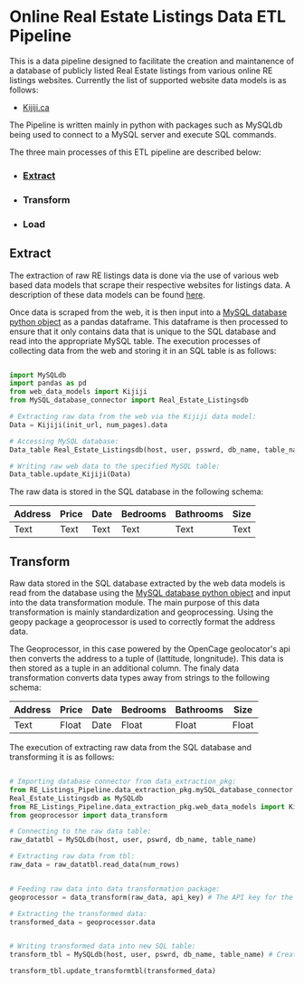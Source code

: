 # Online Real Estate Listings Data ETL Pipeline 
This is a data pipeline designed to facilitate the creation and maintanence of a database of publicly listed Real Estate listings from various online RE listings websites. Currently the list of supported website data models is as follows:

- [Kijiji.ca](https://github.com/MatthewTe/ETL-Data-Models)

The Pipeline is written mainly in python with packages such as MySQLdb being used to connect to a MySQL server and execute SQL commands.

The three main processes of this ETL pipeline are described below:
- ### [Extract](https://github.com/MatthewTe/Public-Real-Estate-Listings-Data-Pipeline/blob/master/README.md#extract-1)
- ### Transform
- ### Load

## Extract
The extraction of raw RE listings data is done via the use of various web based data models that scrape their respective websites for listings data. A description of these data models can be found [here](https://github.com/MatthewTe/ETL-Data-Models). 

Once data is scraped from the web, it is then input into a [MySQL database python object](https://github.com/MatthewTe/Public-Real-Estate-Listings-Data-Pipeline/blob/master/RE_Listings_Pipeline/data_extraction/MySQL_database_connector.py) as a pandas dataframe. This dataframe is then processed to ensure that it only contains data that is unique to the SQL database and read into the appropriate MySQL table. The execution processes of collecting data from the web and storing it in an SQL table is as follows:

```python

import MySQLdb
import pandas as pd
from web_data_models import Kijiji
from MySQL_database_connector import Real_Estate_Listingsdb

# Extracting raw data from the web via the Kijiji data model:
Data = Kijiji(init_url, num_pages).data

# Accessing MySQL database: 
Data_table Real_Estate_Listingsdb(host, user, psswrd, db_name, table_name)

# Writing raw web data to the specified MySQL table:
Data_table.update_Kijiji(Data)
```
The raw data is stored in the SQL database in the following schema:

| Address| Price | Date           | Bedrooms        | Bathrooms      | Size           |
| -------| ----- | -------------- |-----------------|----------------|----------------|
| Text   | Text  |       Text     |      Text       | Text           | Text           |

## Transform
Raw data stored in the SQL database extracted by the web data models is read from the database using the [MySQL database python object](https://github.com/MatthewTe/Public-Real-Estate-Listings-Data-Pipeline/blob/master/RE_Listings_Pipeline/data_extraction/MySQL_database_connector.py) and input into the data transformation module. The main purpose of this data transformation is mainly standardization and geoprocessing. Using the geopy package a geoprocessor is used to correctly format the address data.

The Geoprocessor, in this case powered by the OpenCage geolocator's api then converts the address to a tuple of (lattitude, longnitude). This data is then stored as a tuple in an additional column. The finaly data transformation converts data types away from strings to the following schema:

|Address|Price|Date|Bedrooms|Bathrooms|Size |
|-------|-----|----|--------|---------|-----|
|Text   |Float|Date|Float   |Float    |Float|

The execution of extracting raw data from the SQL database and transforming it is as follows:
```python

# Importing database connector from data_extraction_pkg:
from RE_Listings_Pipeline.data_extraction_pkg.mySQL_database_connector import \
Real_Estate_Listingsdb as MySQLdb
from RE_Listings_Pipeline.data_extraction_pkg.web_data_models import Kijiji
from geoprocessor import data_transform

# Connecting to the raw data table:
raw_datatbl = MySQLdb(host, user, pswrd, db_name, table_name)

# Extracting raw data from tbl:
raw_data = raw_datatbl.read_data(num_rows)


# Feeding raw data into data transformation package:
geoprocessor = data_transform(raw_data, api_key) # The API key for the OpenCage geoprocessor API.

# Extracting the transformed data:
transformed_data = geoprocessor.data


# Writing transformed data into new SQL table:
transform_tbl = MySQLdb(host, user, pswrd, db_name, table_name) # Creating new connection to db to a new table.

transform_tbl.update_transformtbl(transformed_data)
```





